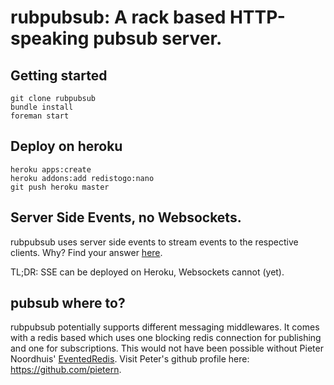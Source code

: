 # rubpubsub: A rack based HTTP-speaking pubsub server.

## Getting started

    git clone rubpubsub
    bundle install
    foreman start

## Deploy on heroku

    heroku apps:create
    heroku addons:add redistogo:nano
    git push heroku master
  
## Server Side Events, no Websockets.

rubpubsub uses server side events to stream events to the respective clients. Why?
Find your answer [here](http://www.html5rocks.com/en/tutorials/eventsource/basics/).

TL;DR: SSE can be deployed on Heroku, Websockets cannot (yet).

## pubsub where to?

rubpubsub potentially supports different messaging middlewares. It comes with
a redis based which uses one blocking redis connection for publishing and one for
subscriptions. This would not have been possible without Pieter Noordhuis' 
[EventedRedis](https://gist.github.com/352068). Visit Peter's github profile here: https://github.com/pietern.

